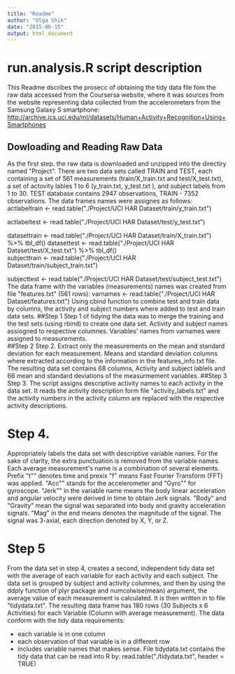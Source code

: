 ```yaml
---
title: "Readme"
author: "Olga Shik"
date: "2015-06-15"
output: html_document
---
```

# run.analysis.R script description
This Readme dscribes the prosecc of obtaining the tidy data file fom the raw data accessed from the Coursersa website, where it was sources from the website representing data collected from the accelerometers from the Samsung Galaxy S smartphone: http://archive.ics.uci.edu/ml/datasets/Human+Activity+Recognition+Using+Smartphones
## Dowloading and Reading Raw Data 
As the first step. the raw data is downloaded and unzipped into the directiry named "Project".
There are two data sets called TRAIN and TEST, each containing a set of 561 measurements (train/X_train.txt and test/X_test.txt), a set of actovity lables 1 to 6 (y_train.txt, y_test.txt ), and subject labels from 1 to 30. TEST database contains 2947 observations, TRAIN - 7352 observations. 
The data frames names were assignes as follows: 
actlabeltrain <- read.table("./Project/UCI HAR Dataset/train/y_train.txt") 

actlabeltest <- read.table("./Project/UCI HAR Dataset/test/y_test.txt") 

datasettrain <- read.table("./Project/UCI HAR Dataset/train/X_train.txt") %>%
    tbl_df()
datasettest <- read.table("./Project/UCI HAR Dataset/test/X_test.txt") %>%
    tbl_df()         
subjecttrain <- read.table("./Project/UCI HAR Dataset/train/subject_train.txt")

subjecttest <- read.table("./Project/UCI HAR Dataset/test/subject_test.txt") 
The data frame with the variables (measurements) names was created from file "features.txt" (561 rows):
varnames <- read.table("./Project/UCI HAR Dataset/features.txt")
Using cbind function to combine test and train data by columns, the activity and subject numbers where added to test and train data sets. 
##Step 1
Step 1 of tidying the data was to merge the training and the test sets (using rbind) to create one data set. Activity and subject names assiogned to respective columnes. Variables' names from varnames were assigned to measurements.         
##Step 2
Step 2. Extract only the measurements on the mean and standard deviation for each measurement.
Means and standard deviation columns where extracted according to the information in the features_info.txt file.
The resulting data set contains 68 columns, Activity and subject lablels and 66 mean and standard deviations of the measurmement variables.
##Step 3
Step 3. The script assigns descriptive activity names to each activity in the data set. It reads the activity description form file "activity_labels.txt" and the activity numbers in the activity column are replaced with the respective activity descriptions.
# Step 4. 
Appropriately labels the data set with descriptive variable names. 
For the sake of clarity, the extra punctuation is removed from the variable names. 
Each average measurement's name is a combination of several elements. Prefix "t"" denotes time and prexix "f" means Fast Fourier Transform (FFT) was applied. "Acc"" stands for the accelerometer and "Gyro"" for gyroscope. "Jerk"" in the variable name means the body linear acceleration and angular velocity were derived in time to obtain Jerk signals. "Body" and "Gravity" mean the signal was separated into body and gravity acceleration signals. "Mag" in the end means denotes the magnitude of the signal. The signal was 3-axial, each direction denoted by X, Y, or Z.
# Step 5
From the data set in step 4, creates a second, independent tidy data set with the average of each variable for each activity and each subject.
The data set is grouped by subject and activity columnes, and then by using the ddply function of plyr package and numcolwise(mean) argument, the average value of each measurement is calculated.
It is then written in to file "tidydata.txt".
The resulting data frame has 180 rows (30 Subjects x 6 Activities) for each Variable (Column with average measurement).
The data conform with the tidy data requirements:
* each variable is in one column
* each observation of that variable is in a different row
* includes variable names that makes sense.
File tidydata.txt contains the tidy data that can be read into R by:
read.table("./tidydata.txt", header = TRUE)